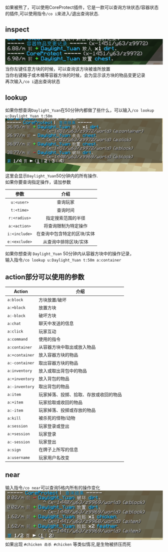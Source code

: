如果被熊了，可以使用CoreProtect插件，它是一款可以查询方块状态/容器状态的插件,可以使用指令`/co i`来进入/退出查询状态.

## inspect
![](_images/coi.png)  
当你左键任意方块的时候，可以查询该方块被谁所放置  
当你右键箱子或木桶等容器方块的时候，会为显示该方块的物品变更记录  
再次输入`/co i`退出查询状态
## lookup
如果你想查询`Daylight_Yuan`在50分钟内都做了些什么，可以输入`/co lookup u:Daylight_Yuan t:50m`  
![](_images/lookup.png)  
这里会显示`Daylight_Yuan`50分钟内的所有操作.  
如果你要查询指定操作，请加参数

| 参数 | 介绍 |
| :---: | :---: |
| `u:<user>`  | 查询玩家 |
| `t:<time>`  | 查询时间 |
| `r:<radius>`| 指定搜索范围的半径 |
| `a:<action>`| 将查询限制为特定操作 |
| `i:<include>`| 在查询中包含特定的区块/实体 |
| `e:<exclude>`| 从查询中排除区块/实体|  

如果你想查询 `Daylight_Yuan` 50分钟内从容器方块中的操作记录，  
输入指令`/co lookup u:Daylight_Yuan t:50m a:container`
## action部分可以使用的参数

| Action | 介绍 |
| --- | --- |
| `a:block` | 方块放置/破坏 |
| `a:+block` | 放置方块 |
| `a:-block` | 破坏方块 |
| `a:chat` | 聊天中发送的信息 |
| `a:click` | 玩家互动 |
| `a:command` | 使用的指令 |
| `a:container` | 从容器方块中取出或放入物品 |
| `a:+container` | 放入容器方块的物品 |
| `a:-container` | 取出容器方块的物品 |
| `a:inventory` | 放入或取出背包中的物品 |
| `a:+inventory` | 放入背包的物品 |
| `a:-inventory` | 取出背包的物品 |
| `a:item` | 玩家掉落、投掷、拾取、存放或收回的物品 |
| `a:+item` | 玩家拾取或收回的物品 |
| `a:-item` | 玩家掉落、投掷或存放的物品 |
| `a:kill` | 被杀死的怪物/动物|
| `a:session` | 玩家登录或登出 |
| `a:+session` | 玩家登录 |
| `a:-session` | 玩家登出 |
| `a:sign` | 在牌子上所写的信息 |
| `a:username` | 玩家用户名改变 |  

## near
输入指令`/co near`可以查询5格内所有的操作变化  
![](_images/conear.png)  
如果出现 `#chicken 击杀 #chicken` 等类似情况,是生物被挤压而死  